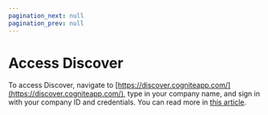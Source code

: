 ```yaml
---
pagination_next: null
pagination_prev: null
---
```


# Access Discover

To access Discover, navigate to [https://discover.cogniteapp.com/](https://discover.cogniteapp.com/), type in your company name, and sign in with your company ID and credentials. You can read more in [this article](/cdf/sign-in.md).

